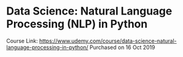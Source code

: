 Data Science: Natural Language Processing (NLP) in Python
===

Course Link: https://www.udemy.com/course/data-science-natural-language-processing-in-python/
Purchased on 16 Oct 2019